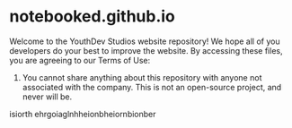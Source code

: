 # notebooked.github.io
Welcome to the YouthDev Studios website repository! We hope all of you developers do your best to improve the website. By accessing these files, you are agreeing to our Terms of Use:

1) You cannot share anything about this repository with anyone not associated with the company. This is not an open-source project, and never will be.

isiorth ehrgoiaglnhheionbheiornbionber
